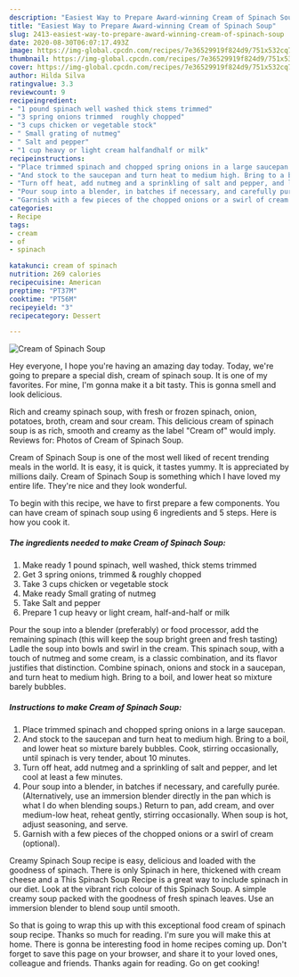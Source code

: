 ```yaml
---
description: "Easiest Way to Prepare Award-winning Cream of Spinach Soup"
title: "Easiest Way to Prepare Award-winning Cream of Spinach Soup"
slug: 2413-easiest-way-to-prepare-award-winning-cream-of-spinach-soup
date: 2020-08-30T06:07:17.493Z
image: https://img-global.cpcdn.com/recipes/7e36529919f824d9/751x532cq70/cream-of-spinach-soup-recipe-main-photo.jpg
thumbnail: https://img-global.cpcdn.com/recipes/7e36529919f824d9/751x532cq70/cream-of-spinach-soup-recipe-main-photo.jpg
cover: https://img-global.cpcdn.com/recipes/7e36529919f824d9/751x532cq70/cream-of-spinach-soup-recipe-main-photo.jpg
author: Hilda Silva
ratingvalue: 3.3
reviewcount: 9
recipeingredient:
- "1 pound spinach well washed thick stems trimmed"
- "3 spring onions trimmed  roughly chopped"
- "3 cups chicken or vegetable stock"
- " Small grating of nutmeg"
- " Salt and pepper"
- "1 cup heavy or light cream halfandhalf or milk"
recipeinstructions:
- "Place trimmed spinach and chopped spring onions in a large saucepan."
- "And stock to the saucepan and turn heat to medium high. Bring to a boil, and lower heat so mixture barely bubbles. Cook, stirring occasionally, until spinach is very tender, about 10 minutes."
- "Turn off heat, add nutmeg and a sprinkling of salt and pepper, and let cool at least a few minutes."
- "Pour soup into a blender, in batches if necessary, and carefully purée. (Alternatively, use an immersion blender directly in the pan which is what I do when blending soups.) Return to pan, add cream, and over medium-low heat, reheat gently, stirring occasionally. When soup is hot, adjust seasoning, and serve."
- "Garnish with a few pieces of the chopped onions or a swirl of cream (optional)."
categories:
- Recipe
tags:
- cream
- of
- spinach

katakunci: cream of spinach 
nutrition: 269 calories
recipecuisine: American
preptime: "PT37M"
cooktime: "PT56M"
recipeyield: "3"
recipecategory: Dessert

---
```



![Cream of Spinach Soup](https://img-global.cpcdn.com/recipes/7e36529919f824d9/751x532cq70/cream-of-spinach-soup-recipe-main-photo.jpg)

Hey everyone, I hope you're having an amazing day today. Today, we're going to prepare a special dish, cream of spinach soup. It is one of my favorites. For mine, I'm gonna make it a bit tasty. This is gonna smell and look delicious.

Rich and creamy spinach soup, with fresh or frozen spinach, onion, potatoes, broth, cream and sour cream. This delicious cream of spinach soup is as rich, smooth and creamy as the label &#34;Cream of&#34; would imply. Reviews for: Photos of Cream of Spinach Soup.

Cream of Spinach Soup is one of the most well liked of recent trending meals in the world. It is easy, it is quick, it tastes yummy. It is appreciated by millions daily. Cream of Spinach Soup is something which I have loved my entire life. They're nice and they look wonderful.


To begin with this recipe, we have to first prepare a few components. You can have cream of spinach soup using 6 ingredients and 5 steps. Here is how you cook it.

<!--inarticleads1-->

##### The ingredients needed to make Cream of Spinach Soup:

1. Make ready 1 pound spinach, well washed, thick stems trimmed
1. Get 3 spring onions, trimmed &amp; roughly chopped
1. Take 3 cups chicken or vegetable stock
1. Make ready  Small grating of nutmeg
1. Take  Salt and pepper
1. Prepare 1 cup heavy or light cream, half-and-half or milk


Pour the soup into a blender (preferably) or food processor, add the remaining spinach (this will keep the soup bright green and fresh tasting) Ladle the soup into bowls and swirl in the cream. This spinach soup, with a touch of nutmeg and some cream, is a classic combination, and its flavor justifies that distinction. Combine spinach, onions and stock in a saucepan, and turn heat to medium high. Bring to a boil, and lower heat so mixture barely bubbles. 

<!--inarticleads2-->

##### Instructions to make Cream of Spinach Soup:

1. Place trimmed spinach and chopped spring onions in a large saucepan.
1. And stock to the saucepan and turn heat to medium high. Bring to a boil, and lower heat so mixture barely bubbles. Cook, stirring occasionally, until spinach is very tender, about 10 minutes.
1. Turn off heat, add nutmeg and a sprinkling of salt and pepper, and let cool at least a few minutes.
1. Pour soup into a blender, in batches if necessary, and carefully purée. (Alternatively, use an immersion blender directly in the pan which is what I do when blending soups.) Return to pan, add cream, and over medium-low heat, reheat gently, stirring occasionally. When soup is hot, adjust seasoning, and serve.
1. Garnish with a few pieces of the chopped onions or a swirl of cream (optional).


Creamy Spinach Soup recipe is easy, delicious and loaded with the goodness of spinach. There is only Spinach in here, thickened with cream cheese and a This Spinach Soup Recipe is a great way to include spinach in our diet. Look at the vibrant rich colour of this Spinach Soup. A simple creamy soup packed with the goodness of fresh spinach leaves. Use an immersion blender to blend soup until smooth. 

So that is going to wrap this up with this exceptional food cream of spinach soup recipe. Thanks so much for reading. I'm sure you will make this at home. There is gonna be interesting food in home recipes coming up. Don't forget to save this page on your browser, and share it to your loved ones, colleague and friends. Thanks again for reading. Go on get cooking!
